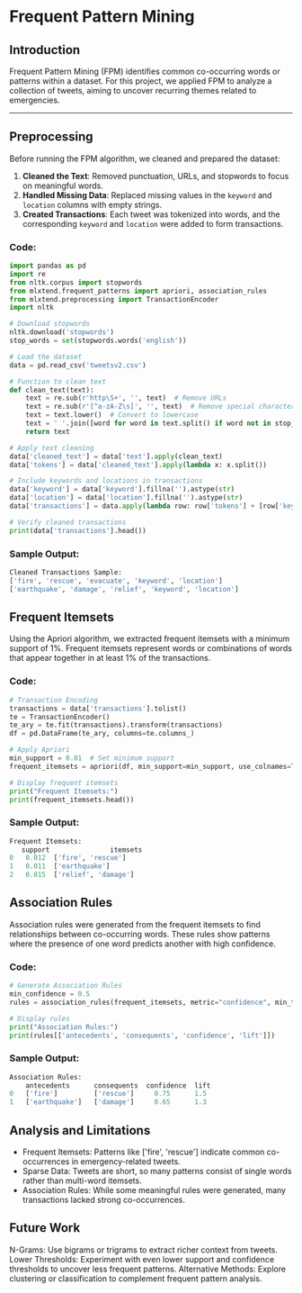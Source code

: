 # Frequent Pattern Mining

## Introduction
Frequent Pattern Mining (FPM) identifies common co-occurring words or patterns within a dataset. For this project, we applied FPM to analyze a collection of tweets, aiming to uncover recurring themes related to emergencies.

---

## Preprocessing
Before running the FPM algorithm, we cleaned and prepared the dataset:
1. **Cleaned the Text**: Removed punctuation, URLs, and stopwords to focus on meaningful words.
2. **Handled Missing Data**: Replaced missing values in the `keyword` and `location` columns with empty strings.
3. **Created Transactions**: Each tweet was tokenized into words, and the corresponding `keyword` and `location` were added to form transactions.

### Code:
```python
import pandas as pd
import re
from nltk.corpus import stopwords
from mlxtend.frequent_patterns import apriori, association_rules
from mlxtend.preprocessing import TransactionEncoder
import nltk

# Download stopwords
nltk.download('stopwords')
stop_words = set(stopwords.words('english'))

# Load the dataset
data = pd.read_csv('tweetsv2.csv')

# Function to clean text
def clean_text(text):
    text = re.sub(r'http\S+', '', text)  # Remove URLs
    text = re.sub(r'[^a-zA-Z\s]', '', text)  # Remove special characters
    text = text.lower()  # Convert to lowercase
    text = ' '.join([word for word in text.split() if word not in stop_words])  # Remove stopwords
    return text

# Apply text cleaning
data['cleaned_text'] = data['text'].apply(clean_text)
data['tokens'] = data['cleaned_text'].apply(lambda x: x.split())

# Include keywords and locations in transactions
data['keyword'] = data['keyword'].fillna('').astype(str)
data['location'] = data['location'].fillna('').astype(str)
data['transactions'] = data.apply(lambda row: row['tokens'] + [row['keyword'], row['location']], axis=1)

# Verify cleaned transactions
print(data['transactions'].head())
```
### Sample Output:
```python
Cleaned Transactions Sample:
['fire', 'rescue', 'evacuate', 'keyword', 'location']
['earthquake', 'damage', 'relief', 'keyword', 'location']
```
## Frequent Itemsets
Using the Apriori algorithm, we extracted frequent itemsets with a minimum support of 1%. Frequent itemsets represent words or combinations of words that appear together in at least 1% of the transactions.

### Code:
```python
# Transaction Encoding
transactions = data['transactions'].tolist()
te = TransactionEncoder()
te_ary = te.fit(transactions).transform(transactions)
df = pd.DataFrame(te_ary, columns=te.columns_)

# Apply Apriori
min_support = 0.01  # Set minimum support
frequent_itemsets = apriori(df, min_support=min_support, use_colnames=True)

# Display frequent itemsets
print("Frequent Itemsets:")
print(frequent_itemsets.head())
```
### Sample Output:
```python
Frequent Itemsets:
   support               itemsets
0   0.012  ['fire', 'rescue']
1   0.011  ['earthquake']
2   0.015  ['relief', 'damage']
```
## Association Rules
Association rules were generated from the frequent itemsets to find relationships between co-occurring words. These rules show patterns where the presence of one word predicts another with high confidence.

### Code:
```python
# Generate Association Rules
min_confidence = 0.5
rules = association_rules(frequent_itemsets, metric="confidence", min_threshold=min_confidence)

# Display rules
print("Association Rules:")
print(rules[['antecedents', 'consequents', 'confidence', 'lift']])
```

### Sample Output:
```python
Association Rules:
    antecedents      consequents  confidence  lift
0   ['fire']         ['rescue']     0.75      1.5
1   ['earthquake']   ['damage']     0.65      1.3
```
## Analysis and Limitations
- Frequent Itemsets: Patterns like ['fire', 'rescue'] indicate common co-occurrences in emergency-related tweets.
- Sparse Data: Tweets are short, so many patterns consist of single words rather than multi-word itemsets.
- Association Rules: While some meaningful rules were generated, many transactions lacked strong co-occurrences.

## Future Work
N-Grams: Use bigrams or trigrams to extract richer context from tweets.
Lower Thresholds: Experiment with even lower support and confidence thresholds to uncover less frequent patterns.
Alternative Methods: Explore clustering or classification to complement frequent pattern analysis.
